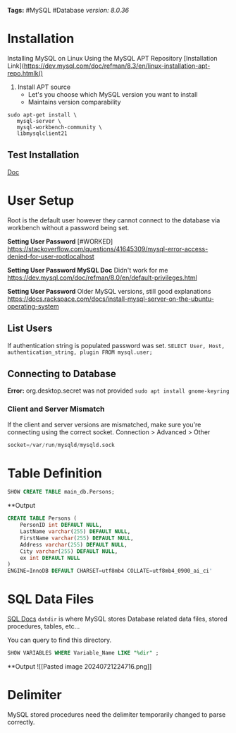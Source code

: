 **Tags:**
#MySQL #Database 
*version: 8.0.36*

# Installation
Installing MySQL on Linux Using the MySQL APT Repository
[Installation Link](https://dev.mysql.com/doc/refman/8.3/en/linux-installation-apt-repo.htmlk()

1. Install APT source
	- Let's you choose which MySQL version you want to install
	- Maintains version comparability

 ```
sudo apt-get install \
	mysql-server \
	mysql-workbench-community \
	libmysqlclient21
```

## Test Installation
[Doc](https://dev.mysql.com/doc/refman/8.3/en/testing-server.html)

# User Setup
Root is the default user however they cannot connect to the database via workbench without a password being set. 

**Setting User Password** [#WORKED]
https://stackoverflow.com/questions/41645309/mysql-error-access-denied-for-user-rootlocalhost

**Setting User Password MySQL Doc**
Didn't work for me
https://dev.mysql.com/doc/refman/8.0/en/default-privileges.html

**Setting User Password**
Older MySQL versions, still good explanations
https://docs.rackspace.com/docs/install-mysql-server-on-the-ubuntu-operating-system

## List Users
If authentication string is populated password was set.
`SELECT User, Host, authentication_string, plugin FROM mysql.user;`

## Connecting to Database
**Error:** org.desktop.secret was not provided
`sudo apt install gnome-keyring`
### Client and Server Mismatch
If the client and server versions are mismatched, make sure you're connecting using the correct socket.
Connection > Advanced > Other 
```sql
socket=/var/run/mysqld/mysqld.sock
```

# Table Definition

```sql
SHOW CREATE TABLE main_db.Persons;
```

**Output
```sql
CREATE TABLE Persons (
	PersonID int DEFAULT NULL,
	LastName varchar(255) DEFAULT NULL,
	FirstName varchar(255) DEFAULT NULL,
	Address varchar(255) DEFAULT NULL,
	City varchar(255) DEFAULT NULL,
	ex int DEFAULT NULL
)
ENGINE=InnoDB DEFAULT CHARSET=utf8mb4 COLLATE=utf8mb4_0900_ai_ci'
```

# SQL Data Files
[SQL Docs](https://dev.mysql.com/doc/refman/8.0/en/data-directory.html|)
`datdir` is where MySQL stores Database related data files, stored procedures, tables, etc...

You can query to find this directory.
```sql
SHOW VARIABLES WHERE Variable_Name LIKE "%dir" ;
```

**Output
![[Pasted image 20240721224716.png]]

# Delimiter
MySQL stored procedures need the delimiter temporarily changed to parse correctly. 
